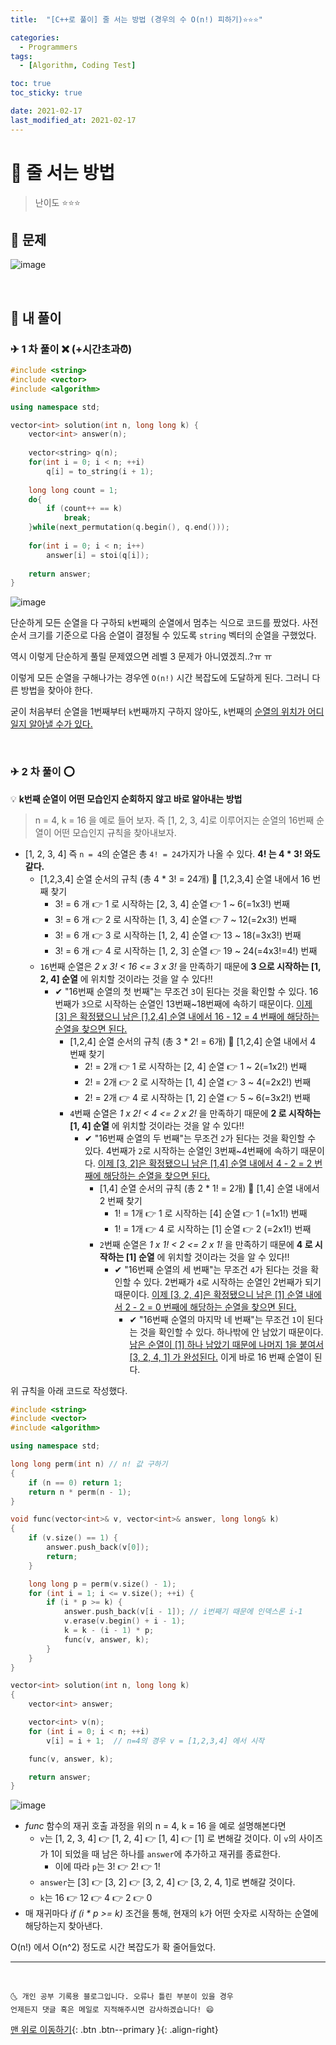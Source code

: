 ```yaml
---
title:  "[C++로 풀이] 줄 서는 방법 (경우의 수 O(n!) 피하기)⭐⭐⭐" 

categories:
  - Programmers
tags:
  - [Algorithm, Coding Test]

toc: true
toc_sticky: true

date: 2021-02-17
last_modified_at: 2021-02-17
---
```



# 📌 줄 서는 방법

> 난이도 ⭐⭐⭐

## 🚀 문제

![image](https://user-images.githubusercontent.com/42318591/108158804-11227200-7129-11eb-9683-64c93f0c67e7.png)

<br>

## 🚀 내 풀이 

### ✈ 1 차 풀이 ❌ (+시간초과⏰)

```cpp
#include <string>
#include <vector>
#include <algorithm>

using namespace std;

vector<int> solution(int n, long long k) {
    vector<int> answer(n);
    
    vector<string> q(n);
    for(int i = 0; i < n; ++i)
        q[i] = to_string(i + 1);
    
    long long count = 1;
    do{
        if (count++ == k)
            break;
    }while(next_permutation(q.begin(), q.end()));
    
    for(int i = 0; i < n; i++)
        answer[i] = stoi(q[i]);
    
    return answer;
}
```

![image](https://user-images.githubusercontent.com/42318591/108158854-2bf4e680-7129-11eb-9f18-6f6957adcf28.png)

단순하게 모든 순열을 다 구하되 `k`번째의 순열에서 멈추는 식으로 코드를 짰었다. 사전 순서 크기를 기준으로 다음 순열이 결정될 수 있도록 `string` 벡터의 순열을 구했었다. 

역시 이렇게 단순하게 풀릴 문제였으면 레벨 3 문제가 아니였겠즤..?ㅠ ㅠ 

이렇게 모든 순열을 구해나가는 경우엔 `O(n!)` 시간 복잡도에 도달하게 된다. 그러니 다른 방법을 찾아야 한다.

굳이 처음부터 순열을 1번째부터 `k`번째까지 구하지 않아도, `k`번째의 <u>순열의 위치가 어디일지 알아낼 수가 있다.</u>  

<br>

### ✈ 2 차 풀이 ⭕

💡 **k번째 순열이 어떤 모습인지 순회하지 않고 바로 알아내는 방법**

> n = 4, k = 16 을 예로 들어 보자. 즉 [1, 2, 3, 4]로 이루어지는 순열의 16번째 순열이 어떤 모습인지 규칙을 찾아내보자.

- [1, 2, 3, 4] 즉 `n = 4`의 순열은 총 `4! = 24`가지가 나올 수 있다. **4! 는 4 * 3! 와도 같다.**
  - [1,2,3,4] 순열 순서의 규칙 (총 4 * 3! = 24개) 📢 [1,2,3,4] 순열 내에서 16 번째 찾기
    - 3! = 6 개 👉 1 로 시작하는 [2, 3, 4] 순열 👉 1 ~ 6(=1x3!) 번째
    - 3! = 6 개 👉 2 로 시작하는 [1, 3, 4] 순열 👉 7 ~ 12(=2x3!) 번째
    - 3! = 6 개 👉 3 로 시작하는 [1, 2, 4] 순열 👉 13 ~ 18(=3x3!) 번째
    - 3! = 6 개 👉 4 로 시작하는 [1, 2, 3] 순열 👉 19 ~ 24(=4x3!=4!) 번째
  - `16`번째 순열은 *2 x 3! < 16 <= 3 x 3!* 을 만족하기 때문에 **3 으로 시작하는 [1, 2, 4] 순열** 에 위치할 것이라는 것을 알 수 있다!!
    - ✔ "16번째 순열의 첫 번째"는 무조건 `3`이 된다는 것을 확인할 수 있다. 16번째가 `3`으로 시작하는 순열인 13번째~18번째에 속하기 때문이다. <u>이제 [3] 은 확정됐으니 남은 [1,2,4] 순열 내에서 16 - 12 = 4 번째에 해당하는 순열을 찾으면 된다.</u>
      - [1,2,4] 순열 순서의 규칙 (총 3 * 2! = 6개) 📢 [1,2,4] 순열 내에서 4 번째 찾기
        - 2! = 2개 👉 1 로 시작하는 [2, 4] 순열 👉 1 ~ 2(=1x2!) 번째
        - 2! = 2개 👉 2 로 시작하는 [1, 4] 순열 👉 3 ~ 4(=2x2!) 번째
        - 2! = 2개 👉 4 로 시작하는 [1, 2] 순열 👉 5 ~ 6(=3x2!) 번째
      - `4`번째 순열은 *1 x 2! < 4 <= 2 x 2!* 을 만족하기 때문에 **2 로 시작하는 [1, 4] 순열** 에 위치할 것이라는 것을 알 수 있다!!
        - ✔ "16번째 순열의 두 번째"는 무조건 `2`가 된다는 것을 확인할 수 있다. 4번째가 `2`로 시작하는 순열인 3번째~4번째에 속하기 때문이다. <u>이제 [3, 2]은 확정됐으니 남은 [1,4] 순열 내에서 4 - 2 = 2 번째에 해당하는 순열을 찾으면 된다.</u>
          - [1,4] 순열 순서의 규칙 (총 2 * 1! = 2개) 📢 [1,4] 순열 내에서 2 번째 찾기
            - 1! = 1개 👉 1 로 시작하는 [4] 순열 👉 1 (=1x1!) 번째
            - 1! = 1개 👉 4 로 시작하는 [1] 순열 👉 2 (=2x1!) 번째
          - `2`번째 순열은 *1 x 1! < 2 <= 2 x 1!* 을 만족하기 때문에 **4 로 시작하는 [1] 순열** 에 위치할 것이라는 것을 알 수 있다!!
            - ✔ "16번째 순열의 세 번째"는 무조건 `4`가 된다는 것을 확인할 수 있다. 2번째가 `4`로 시작하는 순열인 2번째가 되기 때문이다. <u>이제 [3, 2, 4]은 확정됐으니 남은 [1] 순열 내에서 2 - 2 = 0 번째에 해당하는 순열을 찾으면 된다.</u>
              - ✔ "16번째 순열의 마지막 네 번째"는 무조건 `1`이 된다는 것을 확인할 수 있다. 하나밖에 안 남았기 때문이다. <u>남은 순열이 [1] 하나 남았기 때문에 나머지 1을 붙여서 [3, 2, 4, 1] 가 완성된다.</u> 이게 바로 16 번째 순열이 된다.
    
위 규칙을 아래 코드로 작성했다.

```cpp
#include <string>
#include <vector>
#include <algorithm>

using namespace std;

long long perm(int n) // n! 값 구하기
{
    if (n == 0) return 1;
    return n * perm(n - 1);
}

void func(vector<int>& v, vector<int>& answer, long long& k)
{
    if (v.size() == 1) {
        answer.push_back(v[0]);
        return;
    }

    long long p = perm(v.size() - 1); 
    for (int i = 1; i <= v.size(); ++i) {
        if (i * p >= k) {
            answer.push_back(v[i - 1]); // i번째기 때문에 인덱스론 i-1
            v.erase(v.begin() + i - 1);
            k = k - (i - 1) * p;
            func(v, answer, k);
        }
    }
}

vector<int> solution(int n, long long k)
{
    vector<int> answer;

    vector<int> v(n);
    for (int i = 0; i < n; ++i)
        v[i] = i + 1;  // n=4의 경우 v = [1,2,3,4] 에서 시작

    func(v, answer, k);

    return answer;
}

```

![image](https://user-images.githubusercontent.com/42318591/108163672-c0b01200-7132-11eb-9eb9-22292741eff6.png)

- *func* 함수의 재귀 호출 과정을 위의 n = 4, k = 16 을 예로 설명해본다면
  - `v`는 [1, 2, 3, 4] 👉 [1, 2, 4] 👉 [1, 4] 👉 [1] 로 변해갈 것이다. 이 `v`의 사이즈가 1이 되었을 때 남은 하나를 `answer`에 추가하고 재귀를 종료한다.
    - 이에 따라 `p`는 3! 👉 2! 👉 1! 
  - `answer`는 [3] 👉 [3, 2] 👉 [3, 2, 4] 👉 [3, 2, 4, 1]로 변해갈 것이다.
  - `k`는 16 👉 12 👉 4 👉 2 👉 0
- 매 재귀마다 *if (i * p >= k)* 조건을 통해, 현재의 `k`가 어떤 숫자로 시작하는 순열에 해당하는지 찾아낸다.

O(n!) 에서 O(n^2) 정도로 시간 복잡도가 확 줄어들었다.

***
<br>

    🌜 개인 공부 기록용 블로그입니다. 오류나 틀린 부분이 있을 경우 
    언제든지 댓글 혹은 메일로 지적해주시면 감사하겠습니다! 😄

[맨 위로 이동하기](#){: .btn .btn--primary }{: .align-right}